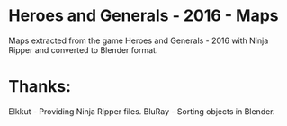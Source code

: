 # Heroes and Generals - 2016 - Maps
Maps extracted from the game Heroes and Generals - 2016 with Ninja Ripper and converted to Blender format.

# Thanks:
Elkkut - Providing Ninja Ripper files.
BluRay - Sorting objects in Blender.
